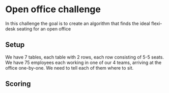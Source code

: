 # Open office challenge

In this challenge the goal is to create an algorithm that finds the ideal flexi-desk seating for an open office

## Setup

We have 7 tables, each table with 2 rows, each row consisting of 5-5 seats. 
We have 75 employees each working in one of our 4 teams, arriving at the office one-by-one. We need to tell each of them where to sit.

## Scoring
